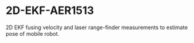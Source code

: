 # 2D-EKF-AER1513
2D EKF fusing velocity and laser range-finder measurements to estimate pose of mobile robot.
